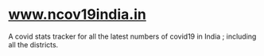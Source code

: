 # www.ncov19india.in
A covid stats tracker for all the latest numbers
of covid19 in India ; including all the districts.
